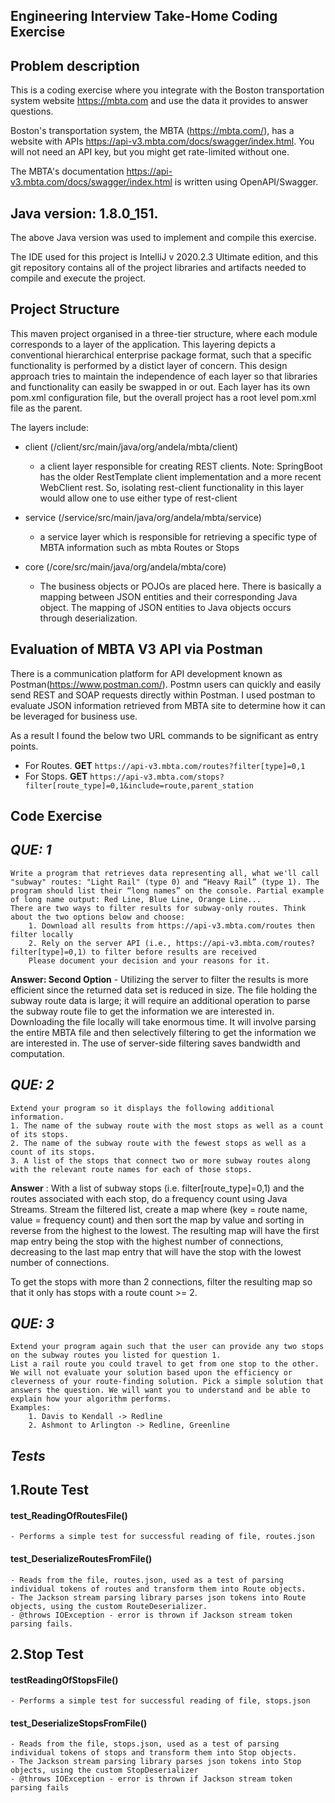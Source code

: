  
**Engineering Interview Take-Home Coding Exercise**
---------------------------------------------------

**Problem description**
-----------------------

This is a coding exercise where you integrate with the Boston transportation system website https://mbta.com and use the data it provides to answer questions. 

Boston's transportation system, the MBTA (https://mbta.com/), has a website with APIs
https://api-v3.mbta.com/docs/swagger/index.html.
You will not need an API key, but you might get rate-limited without one.

The MBTA's documentation 
https://api-v3.mbta.com/docs/swagger/index.html is written using OpenAPI/Swagger.
   
**Java version:  1.8.0_151.**
-----------------------------
The above Java version was used to implement and compile this exercise.

The IDE used for this project is IntelliJ v 2020.2.3 Ultimate edition, and this git repository contains all of the project libraries and artifacts needed to compile and execute the project.

**Project Structure**
------------------------

This maven project organised in a three-tier structure, where each module corresponds to a layer of the application.  This layering depicts a conventional hierarchical enterprise package format, such that a specific functionality is performed by a distict layer of concern. This design approach tries to maintain the independence of each layer so that libraries and functionality can easily be swapped in or out. Each layer has its own pom.xml configuration file, but the overall project has a root level pom.xml file as the parent.

The layers include:

- client (/client/src/main/java/org/andela/mbta/client)
    - a client layer responsible for creating REST clients.  Note: SpringBoot has the older RestTemplate client implementation and a more recent WebClient rest. So, isolating rest-client functionality in this layer would allow one to use either type of rest-client
    
- service (/service/src/main/java/org/andela/mbta/service)
    - a service layer which is responsible for retrieving a specific type of MBTA information such as mbta Routes or Stops 
    
- core (/core/src/main/java/org/andela/mbta/core)
    - The business objects or POJOs are placed here. There is basically a mapping between JSON entities and their corresponding Java object. The mapping of JSON entities to Java objects occurs through deserialization.

**Evaluation of MBTA V3 API via Postman**
----------------------------------------------

There is a communication platform for API development known as Postman(https://www.postman.com/). Postmn users can quickly and easily send REST and SOAP  requests directly within Postman. I used postman to evaluate JSON information retrieved from MBTA site to determine how it can be leveraged for business use.

As a result I found the below two URL commands to be significant as entry points.
- For Routes. **GET** `https://api-v3.mbta.com/routes?filter[type]=0,1`
- For Stops. **GET** `https://api-v3.mbta.com/stops?filter[route_type]=0,1&include=route,parent_station`


**Code Exercise**
-----------------

***QUE: 1***
------------

``` 
Write a program that retrieves data representing all, what we'll call "subway" routes: "Light Rail" (type 0) and “Heavy Rail” (type 1). The program should list their “long names” on the console. Partial example of long name output: Red Line, Blue Line, Orange Line...
There are two ways to filter results for subway-only routes. Think about the two options below and choose:
	1. Download all results from https://api-v3.mbta.com/routes then filter locally
	2. Rely on the server API (i.e., https://api-v3.mbta.com/routes?filter[type]=0,1) to filter before results are received
	Please document your decision and your reasons for it.
``` 
**Answer: Second Option** - Utilizing the server to filter the results is more efficient since the returned data set is reduced in size. The file holding the subway route data is large; it will require an additional operation to parse the subway route file to get the information we are interested in. Downloading the file locally will take enormous time. It will involve parsing the entire MBTA file and then selectively filtering to get the information we are interested in.
The use of server-side filtering saves bandwidth and computation.

***QUE: 2***
------------

```
Extend your program so it displays the following additional information.
1. The name of the subway route with the most stops as well as a count of its stops.
2. The name of the subway route with the fewest stops as well as a count of its stops.
3. A list of the stops that connect two or more subway routes along with the relevant route names for each of those stops.
```
**Answer** :  With a list of subway stops (i.e. filter[route_type]=0,1) and the routes associated with each stop, do a frequency count using Java Streams. Stream the filtered list, create a map where (key = route name, value = frequency count) and then sort the  map by value and sorting in reverse from the highest to the lowest.  The resulting map will have the first map entry being the stop with the highest number of connections, decreasing to the last map entry that will have the stop with the lowest number of connections.

To get the stops with more than 2 connections, filter the resulting map so that it only has stops with a route count >= 2.

***QUE: 3***
------------

```
Extend your program again such that the user can provide any two stops on the subway routes you listed for question 1.
List a rail route you could travel to get from one stop to the other. We will not evaluate your solution based upon the efficiency or cleverness of your route-finding solution. Pick a simple solution that answers the question. We will want you to understand and be able to explain how your algorithm performs.
Examples:
	1. Davis to Kendall -> Redline
	2. Ashmont to Arlington -> Redline, Greenline
```

***Tests***
-----------

1.**Route Test**
----------------

#### test_ReadingOfRoutesFile() 

	- Performs a simple test for successful reading of file, routes.json

#### test_DeserializeRoutesFromFile()

	- Reads from the file, routes.json, used as a test of parsing individual tokens of routes and transform them into Route objects. 
	- The Jackson stream parsing library parses json tokens into Route objects, using the custom RouteDeserializer.
	- @throws IOException - error is thrown if Jackson stream token parsing fails.
     

2.**Stop Test**
----------------
#### testReadingOfStopsFile()

	- Performs a simple test for successful reading of file, stops.json

#### test_DeserializeStopsFromFile()

	- Reads from the file, stops.json, used as a test of parsing individual tokens of stops and transform them into Stop objects. 
	- The Jackson stream parsing library parses json tokens into Stop objects, using the custom StopDeserializer
	- @throws IOException - error is thrown if Jackson stream token parsing fails
     

